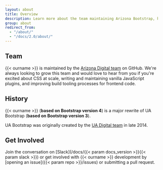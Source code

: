 ```yaml
---
layout: about
title: Overview
description: Learn more about the team maintaining Arizona Bootstrap, how and why the project started, and how to get involved.
group: about
redirect_from:
  - "/about/"
  - "/docs/2.0/about/"
---
```


## Team

{{< ourname >}} is maintained by the [Arizona Digital team](https://github.com/orgs/az-digital/people) on GitHub. We're always looking to grow this team and would love to hear from you if you're excited about CSS at scale, writing and maintaining vanilla JavaScript plugins, and improving build tooling processes for frontend code.

## History

{{< ourname >}} (**based on Bootstrap version 4**) is a major rewrite of UA Bootstrap (**based on Bootstrap version 3**).

UA Bootstrap was originally created by the [UA Digital team](https://bitbucket.org/uadigital/profile/members) in late 2014.

## Get Involved

Join the conversation on [Slack](/docs/{{< param docs_version >}}{{< param slack >}}) or get involved with {{< ourname >}} development by [opening an issue]({{< param repo >}}/issues) or submitting a pull request.
